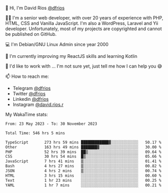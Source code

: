 👋 Hi, I'm David Rios [@dfrios](https://github.com/dfrios)

👨‍💻 I'm a senior web developer, with over 20 years of experience with PHP, HTML, CSS and Vanilla JavaScript. I'm also a WordPress, Laravel and Yii developer. Unfortunately, most of my projects are copyrighted and cannot be published on GitHub.

💻 I'm Debian/GNU Linux Admin since year 2000

🌱 I'm currently improving my ReactJS skills and learning Kotlin

💞️ I'd like to work with ... I'm not sure yet, just tell me how I can help you 😅


📫 How to reach me:
* Telegram [@dfrios](https://t.me/dfrios)
* Twitter [@dfrios](https://twitter.com/dfrios)
* Linkedin [@dfrios](https://linkedin.com/in/dfrios)
* Instagram [@david.rios.r](https://instagram.com/david.rios.r)



My WakaTime stats:
<!--START_SECTION:waka-->

```txt
From: 23 May 2023 - To: 30 November 2023

Total Time: 546 hrs 5 mins

TypeScript       273 hrs 59 mins ████████████▓░░░░░░░░░░░░   50.17 %
Other            163 hrs 49 mins ███████▓░░░░░░░░░░░░░░░░░   30.00 %
PHP              52 hrs 39 mins  ██▒░░░░░░░░░░░░░░░░░░░░░░   09.64 %
CSS              30 hrs 54 mins  █▒░░░░░░░░░░░░░░░░░░░░░░░   05.66 %
JavaScript       7 hrs 41 mins   ▒░░░░░░░░░░░░░░░░░░░░░░░░   01.41 %
Bash             4 hrs 27 mins   ▒░░░░░░░░░░░░░░░░░░░░░░░░   00.82 %
JSON             4 hrs 2 mins    ▒░░░░░░░░░░░░░░░░░░░░░░░░   00.74 %
HTML             3 hrs 15 mins   ░░░░░░░░░░░░░░░░░░░░░░░░░   00.60 %
Text             1 hr 23 mins    ░░░░░░░░░░░░░░░░░░░░░░░░░   00.25 %
YAML             1 hr 7 mins     ░░░░░░░░░░░░░░░░░░░░░░░░░   00.21 %
```

<!--END_SECTION:waka-->
